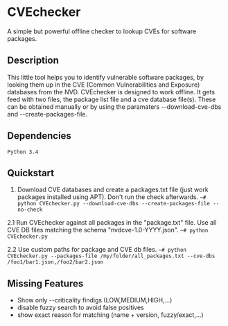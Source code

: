 # CVEchecker
A simple but powerful offline checker to lookup CVEs for software packages.

## Description 
This little tool helps you to identify vulnerable software packages, by looking them up in the CVE (Common Vulnerabilities and Exposure) databases from the NVD. CVEchecker is designed to work offline. It gets feed with two files, the package list file and a cve database file(s). These can be obtained manually or by using the paramaters --download-cve-dbs and --create-packages-file.

## Dependencies
   ```Python 3.4```

## Quickstart
1. Download CVE databases and create a packages.txt file (just work packages installed using APT). Don't run the check afterwards.
    ```~# python CVEchecker.py --download-cve-dbs --create-packages-file --no-check```

2.1 Run CVEchecker against all packages in the "package.txt" file. Use all CVE DB files matching the schema "nvdcve-1.0-YYYY.json".
    ```~# python CVEchecker.py```

2.2 Use custom paths for package and CVE db files.
    ```~# python CVEchecker.py --packages-file /my/folder/all_packages.txt --cve-dbs /foo1/bar1.json,/foo2/bar2.json```
    


## Missing Features
- Show only --criticality findigs (LOW,MEDIUM,HIGH,...)
- disable fuzzy search to avoid false positives
- show exact reason for matching (name + version, fuzzy/exact,...)